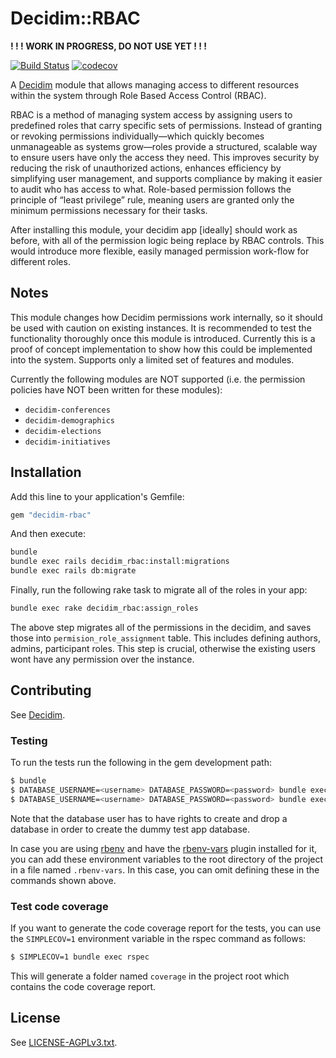 # Decidim::RBAC

**! ! ! WORK IN PROGRESS, DO NOT USE YET ! ! !**

[![Build Status](https://github.com/mainio/decidim-module-rbac/actions/workflows/ci_rbac.yml/badge.svg)](https://github.com/mainio/decidim-module-rbac/actions)
[![codecov](https://codecov.io/gh/mainio/decidim-module-rbac/branch/master/graph/badge.svg)](https://codecov.io/gh/mainio/decidim-module-rbac)

A [Decidim](https://github.com/decidim/decidim) module that allows managing
access to different resources within the system through Role Based Access
Control (RBAC).

RBAC is a method of managing system access by assigning users to predefined roles that carry specific sets of permissions. Instead of granting or revoking permissions individually—which quickly becomes unmanageable as systems grow—roles provide a structured, scalable way to ensure users have only the access they need. This improves security by reducing the risk of unauthorized actions, enhances efficiency by simplifying user management, and supports compliance by making it easier to audit who has access to what. Role-based permission follows the principle of “least privilege” rule, meaning users are granted only the minimum permissions necessary for their tasks.

After installing this module, your decidim app [ideally] should work as before, with all of the permission logic being replace by RBAC controls. This would introduce more flexible, easily managed permission work-flow for different roles.

## Notes

This module changes how Decidim permissions work internally, so it should be
used with caution on existing instances. It is recommended to test the
functionality thoroughly once this module is introduced. Currently this is a
proof of concept implementation to show how this could be implemented into the
system. Supports only a limited set of features and modules.

Currently the following modules are NOT supported (i.e. the permission policies
have NOT been written for these modules):

- `decidim-conferences`
- `decidim-demographics`
- `decidim-elections`
- `decidim-initiatives`

## Installation

Add this line to your application's Gemfile:

```ruby
gem "decidim-rbac"
```

And then execute:

```bash
bundle
bundle exec rails decidim_rbac:install:migrations
bundle exec rails db:migrate
```

Finally, run the following rake task to migrate all of the roles in your app:

```bash
bundle exec rake decidim_rbac:assign_roles
```

The above step migrates all of the permissions in the decidim, and saves those into `permision_role_assignment` table. This includes defining authors, admins, participant roles. This step is crucial, otherwise the existing users wont have any permission over the instance.

## Contributing

See [Decidim](https://github.com/decidim/decidim).

### Testing

To run the tests run the following in the gem development path:

```bash
$ bundle
$ DATABASE_USERNAME=<username> DATABASE_PASSWORD=<password> bundle exec rake test_app
$ DATABASE_USERNAME=<username> DATABASE_PASSWORD=<password> bundle exec rspec
```

Note that the database user has to have rights to create and drop a database in
order to create the dummy test app database.

In case you are using [rbenv](https://github.com/rbenv/rbenv) and have the
[rbenv-vars](https://github.com/rbenv/rbenv-vars) plugin installed for it, you
can add these environment variables to the root directory of the project in a
file named `.rbenv-vars`. In this case, you can omit defining these in the
commands shown above.

### Test code coverage

If you want to generate the code coverage report for the tests, you can use
the `SIMPLECOV=1` environment variable in the rspec command as follows:

```bash
$ SIMPLECOV=1 bundle exec rspec
```

This will generate a folder named `coverage` in the project root which contains
the code coverage report.

## License

See [LICENSE-AGPLv3.txt](LICENSE-AGPLv3.txt).
